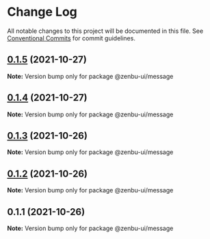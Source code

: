 # Change Log

All notable changes to this project will be documented in this file.
See [Conventional Commits](https://conventionalcommits.org) for commit guidelines.

## [0.1.5](https://github.com/KodepandaID/zenbu-ui/compare/@zenbu-ui/message@0.1.4...@zenbu-ui/message@0.1.5) (2021-10-27)

**Note:** Version bump only for package @zenbu-ui/message





## [0.1.4](https://github.com/KodepandaID/zenbu-ui/compare/@zenbu-ui/message@0.1.3...@zenbu-ui/message@0.1.4) (2021-10-27)

**Note:** Version bump only for package @zenbu-ui/message





## [0.1.3](https://github.com/KodepandaID/zenbu-ui/compare/@zenbu-ui/message@0.1.2...@zenbu-ui/message@0.1.3) (2021-10-26)

**Note:** Version bump only for package @zenbu-ui/message





## [0.1.2](https://github.com/KodepandaID/zenbu-ui/compare/@zenbu-ui/message@0.1.1...@zenbu-ui/message@0.1.2) (2021-10-26)

**Note:** Version bump only for package @zenbu-ui/message





## 0.1.1 (2021-10-26)

**Note:** Version bump only for package @zenbu-ui/message
